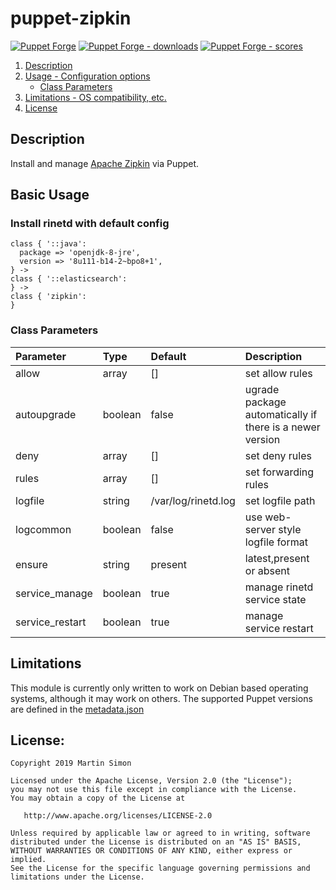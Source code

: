 # puppet-zipkin

[![Puppet Forge](https://img.shields.io/puppetforge/v/barnumbirr/zipkin.svg)](https://forge.puppetlabs.com/barnumbirr/zipkin)
[![Puppet Forge - downloads](https://img.shields.io/puppetforge/dt/barnumbirr/zipkin.svg)](https://forge.puppetlabs.com/barnumbirr/zipkin)
[![Puppet Forge - scores](https://img.shields.io/puppetforge/f/barnumbirr/zipkin.svg)](https://forge.puppetlabs.com/barnumbirr/zipkin)

1. [Description](#description)
2. [Usage - Configuration options](#basic-usage)
    * [Class Parameters](#class-parameters)
4. [Limitations - OS compatibility, etc.](#limitations)
5. [License](#license)

## Description

Install and manage [Apache Zipkin](https://zipkin.apache.org/) via Puppet.

## Basic Usage

### Install rinetd with default config

```puppet
class { '::java':
  package => 'openjdk-8-jre',
  version => '8u111-b14-2~bpo8+1',
} ->
class { '::elasticsearch':
} ->
class { 'zipkin':
}
```

### Class Parameters

| Parameter           | Type    | Default             | Description |
| :-------------------| :------ |:------------------- | :---------- |
| allow               | array   | []                  | set allow rules |
| autoupgrade         | boolean | false               | ugrade package automatically if there is a newer version |
| deny                | array   | []                  | set deny rules |
| rules               | array   | []                  | set forwarding rules |
| logfile             | string  | /var/log/rinetd.log | set logfile path |
| logcommon           | boolean | false               | use web-server style logfile format |
| ensure              | string  | present             | latest,present or absent |
| service_manage      | boolean | true                | manage rinetd service state |
| service_restart     | boolean | true                | manage service restart |

## Limitations

This module is currently only written to work on Debian based operating
systems, although it may work on others. The supported Puppet versions are
defined in the [metadata.json](metadata.json)

## License:

```
Copyright 2019 Martin Simon

Licensed under the Apache License, Version 2.0 (the "License");
you may not use this file except in compliance with the License.
You may obtain a copy of the License at

   http://www.apache.org/licenses/LICENSE-2.0

Unless required by applicable law or agreed to in writing, software
distributed under the License is distributed on an "AS IS" BASIS,
WITHOUT WARRANTIES OR CONDITIONS OF ANY KIND, either express or implied.
See the License for the specific language governing permissions and
limitations under the License.
```
